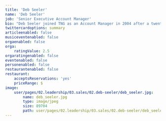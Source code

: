 ```yaml
---
title: 'Deb Seeler'
name: 'Deb Seeler'
job: 'Senior Executive Account Manager'
bio: "Deb Seeler joined TNG as an Account Manager in 2004 after a twenty-year career with a major Canadian Financial Institution. Her background includes various management roles in retail banking, with an emphasis on mortgage lending and credit. Deb’s extensive careers in both banking and appraisal management gives her a unique insight into the industry and the ability to provide her clients with service and solutions specifically tailored to their needs. As a TNG Account Executive over the last 10 years, Deb has managed the Head Office relationships with both TD Canada Trust and Scotiabank and was instrumental in the launch of Scotia International.\r\n\r\nEmail: <deb.seeler@nationwideappraisals.com>"
twittercardoptions: summary
articleenabled: false
musiceventenabled: false
orgaenabled: false
orga:
    ratingValue: 2.5
orgaratingenabled: false
eventenabled: false
personenabled: false
restaurantenabled: false
restaurant:
    acceptsReservations: 'yes'
    priceRange: $
image:
    user/pages/02.leadership/03.sales/02.deb-seeler/deb_seeler.jpg:
        name: deb_seeler.jpg
        type: image/jpeg
        size: 89704
        path: user/pages/02.leadership/03.sales/02.deb-seeler/deb_seeler.jpg
---
```


